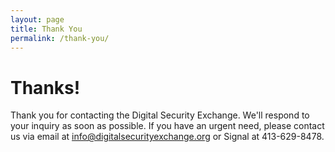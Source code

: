 ```yaml
---
layout: page
title: Thank You
permalink: /thank-you/
---
```

# Thanks!

Thank you for contacting the Digital Security Exchange. We'll respond to your inquiry as soon as possible. If you have an urgent need, please contact us via email at info@digitalsecurityexchange.org or Signal at 413-629-8478.
